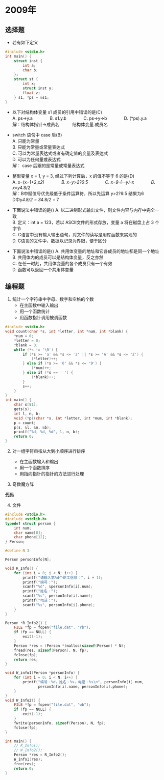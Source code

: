 #  2009年
## 选择题
+ 若有如下定义
```c
#include <stdio.h>
int main() {
    struct inst {
        int a;
        char b;
    };
    struct st {
        int x;
        struct inst y;
        float z;
    } s1, *ps = &s1;
}
```
+ 以下对结构体变量 s1 成员的引用中错误的是(C)<br/>
A. ps->y.a　　　　B. s1.y.b　　　　C. ps->y->b　　　　D. (*ps).y.a<br/>
解：结构体指针->成员名　　　结构体变量.成员名

+ switch 语句中 case 后(B)<br/>
A. 只能为常量<br/>
B. 只能为常量或常量表达式<br/>
C. 可以为常量表达式或者有确定值的变量及表达式<br/>
D. 可以为任何量或表达式<br/>
解： case 后跟的是常量或常量表达式

+ 整型变量 x = 1, y = 3, 经过下列计算后，x 的值不等于 6 的是(D)<br/>
A. x=(x=1+2,x*2)　　　　B. x=y>2?6:5　　　　C. x=9-(--y)-x　　　　D. x=y*4.8/2<br/>
解：B中赋值号优先级低于条件运算符，所以先运算 y>2?6:5 结果为6　　　D中y*4.8/2 = 3*4.8/2 = 7

+ 下面说法中错误的是()
A. 以二进制形式输出文件，则文件内容与内存中完全一致<br/>
B. 定义：int a = 123，若以 ASCII文件的形式存放，变量 a 将在磁盘上占 3 个字节<br/>
C. C语言中没有输入输出语句，对文件的读写是用库函数来实现的<br/>
D. C语言的文件中，数据以记录为界限，便于区分<br/>

+ 下面说法中错误的是()
A. 共用体变量的地址和它各成员的地址都是同一个地址<br/>
B. 共用体内的成员可以是结构体变量，反之亦然<br/>
C. 在任一时刻，共用体变量的各个成员只有一个有效<br/>
D. 函数可以返回一个共用体变量<br/>

## 编程题
1. 统计一个字符串中字母、数字和空格的个数
    + 在主函数中输入输出
    + 用一个函数统计
    + 用函数指针调用被调函数

```c
#include <stdio.h>
void count(char *s, int *letter, int *num, int *blank) {
    *num = 0;
    *letter = 0;
    *blank = 0;
    while (*s != '\0') {
        if (*s >= 'a' && *s <= 'z' || *s >= 'A' && *s <= 'Z') {
            (*letter)++;
        } else if (*s >= '0' && *s <= '9') {
            (*num)++;
        } else if (*s == ' ') {
            (*blank)++;
        }
        s++;
    }
}
int main() {
    char s[81];
    gets(s);
    int l, n, b;
    void (*p)(char *s, int *letter, int *num, int *blank);
    p = count;
    p(s, &l, &n, &b);
    printf("%d, %d, %d", l, n, b);
    return 0;
}
```
2. 对一组字符串按从大到小顺序进行排序
    + 在主函数输入和输出
    + 用一个函数排序
    + 用指向指针的指针的方法进行处理


3. 奇数魔方阵

[**代码**](/c/case/#奇数魔方阵)

4. 文件
```c
#include <stdio.h>
#include <stdlib.h>
typedef struct person {
    int num;
    char name[8];
    char phone[12];
} Person;

#define N 3

Person personInfo[N];

void R_Info() {
    for (int i = 0; i < N; i++) {
        printf("请输入第%d个职工信息：", i + 1);
        printf("编号：");
        scanf("%d", &personInfo[i].num);
        printf("姓名：");
        scanf("%s", personInfo[i].name);
        printf("电话：");
        scanf("%s", personInfo[i].phone);
    }
}

Person *R_Info2() {
    FILE *fp = fopen("file.dat", "rb");
    if (fp == NULL) {
        exit(-1);
    }
    Person *res = (Person *)malloc(sizeof(Person) * N);
    fread(res, sizeof(Person), N, fp);
    fclose(fp);
    return res;
}

void W_info1(Person *personInfo) {
    for (int i = 0; i < N; i++) {
        printf("编号：%d，姓名：%s，电话：%s\n", personInfo[i].num,
               personInfo[i].name, personInfo[i].phone);
    }
}
void W_Info2() {
    FILE *fp = fopen("file.dat", "wb");
    if (fp == NULL) {
        exit(-1);
    }
    fwrite(personInfo, sizeof(Person), N, fp);
    fclose(fp);
}

int main() {
    // R_Info();
    // W_Info2();
    Person *res = R_Info2();
    W_info1(res);
    free(res);
    return 0;
}
```
